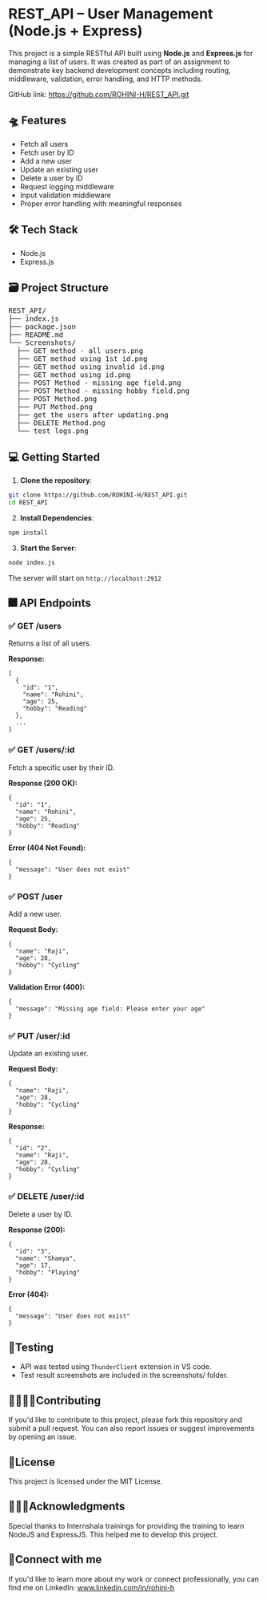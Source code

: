 # REST_API – User Management (Node.js + Express)

This project is a simple RESTful API built using **Node.js** and **Express.js** for managing a list of users. It was created as part of an assignment to demonstrate key backend development concepts including routing, middleware, validation, error handling, and HTTP methods.

GitHub link: https://github.com/ROHINI-H/REST_API.git

## 🛸 Features

- Fetch all users
- Fetch user by ID
- Add a new user
- Update an existing user
- Delete a user by ID
- Request logging middleware
- Input validation middleware
- Proper error handling with meaningful responses

## 🛠️ Tech Stack

- Node.js
- Express.js

## 🗃️ Project Structure
<pre>
REST_API/
├── index.js 
├── package.json 
├── README.md 
└── Screenshots/
  ├── GET method - all users.png
  ├── GET method using 1st id.png
  ├── GET method using invalid id.png
  ├── GET method using id.png
  ├── POST Method - missing age field.png
  ├── POST Method - missing hobby field.png
  ├── POST Method.png
  ├── PUT Method.png
  ├── get the users after updating.png
  ├── DELETE Method.png
  └── test logs.png
</pre>

## 💻 Getting Started

1. **Clone the repository**:
  ```bash
  git clone https://github.com/ROHINI-H/REST_API.git
  cd REST_API
  ```
2. **Install Dependencies**:
  ```bash
  npm install
  ```
3. **Start the Server**:
  ```bash
  node index.js
```
The server will start on `http://localhost:2912`

## 🎆 API Endpoints
### ✅ GET /users
Returns a list of all users.

**Response:**
```
[
  {
    "id": "1",
    "name": "Rohini",
    "age": 25,
    "hobby": "Reading"
  },
  ...
]
```
### ✅ GET /users/:id
Fetch a specific user by their ID.

**Response (200 OK):**
```
{
  "id": "1",
  "name": "Rohini",
  "age": 25,
  "hobby": "Reading"
}
```
**Error (404 Not Found):**
```
{
  "message": "User does not exist"
}
```
### ✅ POST /user
Add a new user.

**Request Body:**
```
{
  "name": "Raji",
  "age": 28,
  "hobby": "Cycling"
}
```
**Validation Error (400):**
```
{
  "message": "Missing age field: Please enter your age"
}
```
### ✅ PUT /user/:id
Update an existing user.

**Request Body:**
```
{
  "name": "Raji",
  "age": 28,
  "hobby": "Cycling"
}
```
**Response:**
```
{
  "id": "2",
  "name": "Raji",
  "age": 28,
  "hobby": "Cycling"
}
```
### ✅ DELETE /user/:id
Delete a user by ID.

**Response (200):**
```
{
  "id": "3",
  "name": "Shamya",
  "age": 17,
  "hobby": "Playing"
}
```
**Error (404):**
```
{
  "message": "User does not exist"
}
```

## 🧪Testing
- API was tested using `ThunderClient` extension in VS code.
- Test result screenshots are included in the screenshots/ folder.

## 🫱🏼‍🫲🏼Contributing
If you'd like to contribute to this project, please fork this repository and submit a pull request. You can also report issues or suggest improvements by opening an issue.

## 🔏License
This project is licensed under the MIT License.

## 🙇🏻‍♀️Acknowledgments
Special thanks to Internshala trainings for providing the training to learn NodeJS and ExpressJS. This helped me to develop this project.

## 🚀Connect with me
If you'd like to learn more about my work or connect professionally, you can find me on LinkedIn: www.linkedin.com/in/rohini-h
